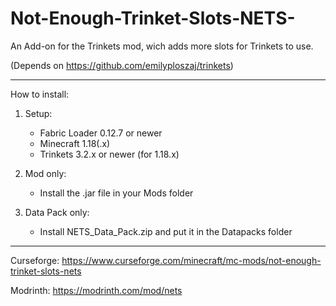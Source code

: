 # Not-Enough-Trinket-Slots-NETS-
An Add-on for the Trinkets mod, wich adds more slots for Trinkets to use.

(Depends on https://github.com/emilyploszaj/trinkets)

---------------

How to install:
1. Setup:
    - Fabric Loader 0.12.7 or newer
    - Minecraft 1.18(.x)
    - Trinkets 3.2.x or newer (for 1.18.x)

2. Mod only:
    - Install the .jar file in your Mods folder

3. Data Pack only:
    - Install NETS_Data_Pack.zip and put it in the Datapacks folder

---------------

Curseforge: https://www.curseforge.com/minecraft/mc-mods/not-enough-trinket-slots-nets

Modrinth: https://modrinth.com/mod/nets
